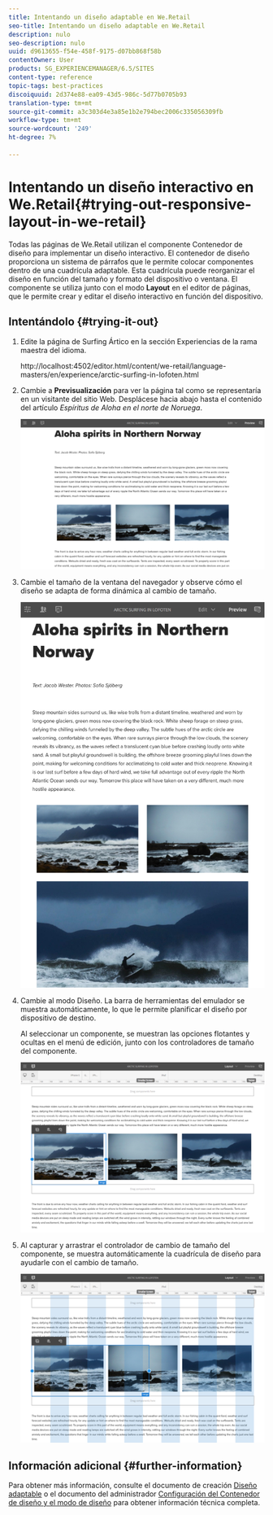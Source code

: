 ```yaml
---
title: Intentando un diseño adaptable en We.Retail
seo-title: Intentando un diseño adaptable en We.Retail
description: nulo
seo-description: nulo
uuid: d9613655-f54e-458f-9175-d07bb868f58b
contentOwner: User
products: SG_EXPERIENCEMANAGER/6.5/SITES
content-type: reference
topic-tags: best-practices
discoiquuid: 2d374e88-ea09-43d5-986c-5d77b0705b93
translation-type: tm+mt
source-git-commit: a3c303d4e3a85e1b2e794bec2006c335056309fb
workflow-type: tm+mt
source-wordcount: '249'
ht-degree: 7%

---
```



# Intentando un diseño interactivo en We.Retail{#trying-out-responsive-layout-in-we-retail}

Todas las páginas de We.Retail utilizan el componente Contenedor de diseño para implementar un diseño interactivo. El contenedor de diseño proporciona un sistema de párrafos que le permite colocar componentes dentro de una cuadrícula adaptable. Esta cuadrícula puede reorganizar el diseño en función del tamaño y formato del dispositivo o ventana. El componente se utiliza junto con el modo **Layout** en el editor de páginas, que le permite crear y editar el diseño interactivo en función del dispositivo.

## Intentándolo {#trying-it-out}

1. Edite la página de Surfing Ártico en la sección Experiencias de la rama maestra del idioma.

   http://localhost:4502/editor.html/content/we-retail/language-masters/en/experience/arctic-surfing-in-lofoten.html

1. Cambie a **Previsualización** para ver la página tal como se representaría en un visitante del sitio Web. Desplácese hacia abajo hasta el contenido del artículo *Espíritus de Aloha en el norte de Noruega*.

   ![chlimage_1-178](assets/chlimage_1-178.png)

1. Cambie el tamaño de la ventana del navegador y observe cómo el diseño se adapta de forma dinámica al cambio de tamaño.

   ![chlimage_1-179](assets/chlimage_1-179.png)

1. Cambie al modo Diseño. La barra de herramientas del emulador se muestra automáticamente, lo que le permite planificar el diseño por dispositivo de destino.

   Al seleccionar un componente, se muestran las opciones flotantes y ocultas en el menú de edición, junto con los controladores de tamaño del componente.

   ![chlimage_1-180](assets/chlimage_1-180.png)

1. Al capturar y arrastrar el controlador de cambio de tamaño del componente, se muestra automáticamente la cuadrícula de diseño para ayudarle con el cambio de tamaño.

   ![chlimage_1-181](assets/chlimage_1-181.png)

## Información adicional {#further-information}

Para obtener más información, consulte el documento de creación [Diseño adaptable](/help/sites-authoring/responsive-layout.md) o el documento del administrador [Configuración del Contenedor de diseño y el modo de diseño](/help/sites-administering/configuring-responsive-layout.md) para obtener información técnica completa.

